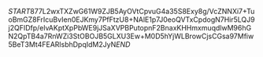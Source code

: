 $START$877L2wxTXZwG61W9ZJB5AyOVtCpvuG4a35S8Exy8g/VcZNNXi7+TuoBmGZ8FrIcuBvIen0EJKmy7PfFtzU8+NAlE1p7J0eoQVTxCpdogN7Hir5LQJ9j2QFIDfp/elvAKptXpPbWE9jJSaXVPBPutopnF2BnaxKHHmxmuqdlwM96hGN2QpTB4a7RnWZi3StOBOJB5GLXU3Ew+M0D5hYjWLBrowCjsCGsa97Mfiw5BeT3Mt4FEARlsbhDpqIdM2JyN$END$